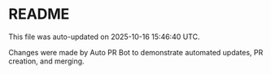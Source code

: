 # README

This file was auto-updated on 2025-10-16 15:46:40 UTC.

Changes were made by Auto PR Bot to demonstrate automated updates, PR creation, and merging.
